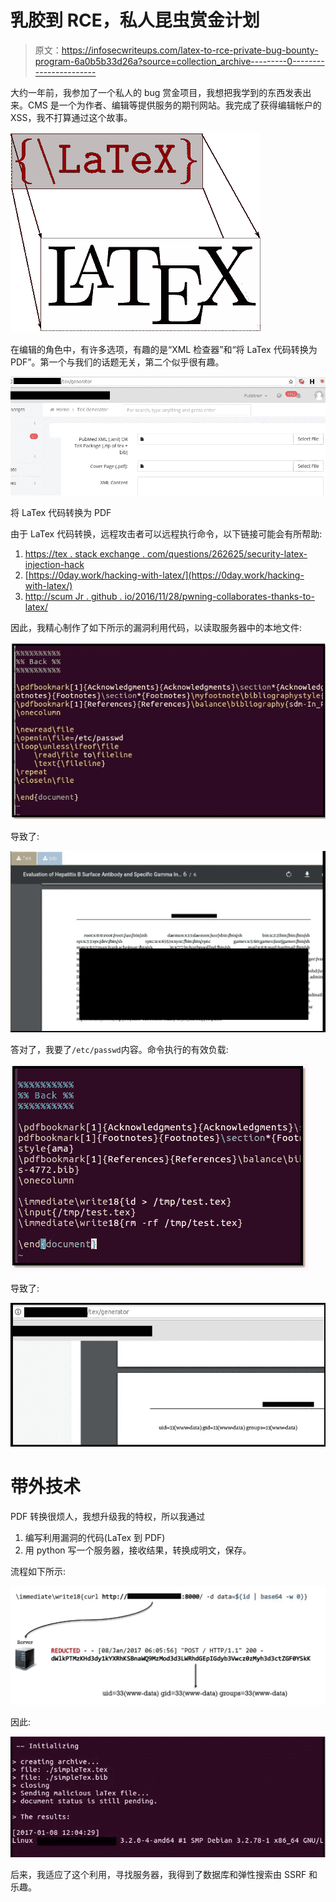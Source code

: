 # 乳胶到 RCE，私人昆虫赏金计划

> 原文：<https://infosecwriteups.com/latex-to-rce-private-bug-bounty-program-6a0b5b33d26a?source=collection_archive---------0----------------------->

大约一年前，我参加了一个私人的 bug 赏金项目，我想把我学到的东西发表出来。CMS 是一个为作者、编辑等提供服务的期刊网站。我完成了获得编辑帐户的 XSS，我不打算通过这个故事。

![](img/326f762968dd16086538a20b3b64ca0a.png)

在编辑的角色中，有许多选项，有趣的是“XML 检查器”和“将 LaTex 代码转换为 PDF”。第一个与我们的话题无关，第二个似乎很有趣。

![](img/f70ac3faa43c213e3214cacd70f92185.png)

将 LaTex 代码转换为 PDF

由于 LaTex 代码转换，远程攻击者可以远程执行命令，以下链接可能会有所帮助:

1.  [https://tex . stack exchange . com/questions/262625/security-latex-injection-hack](https://tex.stackexchange.com/questions/262625/security-latex-injection-hack)
2.  [https://0day.work/hacking-with-latex/](https://0day.work/hacking-with-latex/)
3.  [http://scum Jr . github . io/2016/11/28/pwning-collaborates-thanks-to-latex/](http://scumjr.github.io/2016/11/28/pwning-coworkers-thanks-to-latex/)

因此，我精心制作了如下所示的漏洞利用代码，以读取服务器中的本地文件:

![](img/93de1afee00d96b0701044d66d382774.png)

导致了:

![](img/b0fe91df37ac78f2bb3671a5453f0e83.png)

答对了，我要了`/etc/passwd`内容。命令执行的有效负载:

![](img/dc8002cf314aade7c614bb55f1e2fc56.png)

导致了:

![](img/d45266aeda5e9dba3b782e32c3ac5c08.png)

# 带外技术

PDF 转换很烦人，我想升级我的特权，所以我通过

1.  编写利用漏洞的代码(LaTex 到 PDF)
2.  用 python 写一个服务器，接收结果，转换成明文，保存。

流程如下所示:

![](img/9fc2474fab59aa99a6fd17dbd635470a.png)

因此:

![](img/11fb381910db4d0adb5e6c7f107dc8a5.png)

后来，我适应了这个利用，寻找服务器，我得到了数据库和弹性搜索由 SSRF 和乐趣。